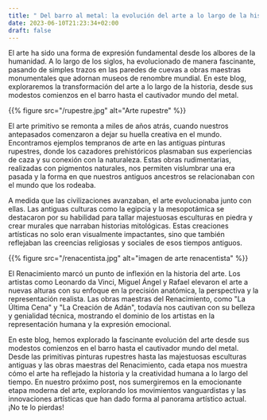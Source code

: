 ```yaml
---
title: " Del barro al metal: la evolución del arte a lo largo de la historia"
date: 2023-06-10T21:23:34+02:00
draft: false
---
```


El arte ha sido una forma de expresión fundamental desde los albores de la humanidad. A lo largo de los siglos, ha evolucionado de manera fascinante, pasando de simples trazos en las paredes de cuevas a obras maestras monumentales que adornan museos de renombre mundial. En este blog, exploraremos la transformación del arte a lo largo de la historia, desde sus modestos comienzos en el barro hasta el cautivador mundo del metal.


{{% figure src="/rupestre.jpg" alt="Arte rupestre" %}}


El arte primitivo se remonta a miles de años atrás, cuando nuestros antepasados comenzaron a dejar su huella creativa en el mundo. Encontramos ejemplos tempranos de arte en las antiguas pinturas rupestres, donde los cazadores prehistóricos plasmaban sus experiencias de caza y su conexión con la naturaleza. Estas obras rudimentarias, realizadas con pigmentos naturales, nos permiten vislumbrar una era pasada y la forma en que nuestros antiguos ancestros se relacionaban con el mundo que los rodeaba.

A medida que las civilizaciones avanzaban, el arte evolucionaba junto con ellas. Las antiguas culturas como la egipcia y la mesopotámica se destacaron por su habilidad para tallar majestuosas esculturas en piedra y crear murales que narraban historias mitológicas. Estas creaciones artísticas no solo eran visualmente impactantes, sino que también reflejaban las creencias religiosas y sociales de esos tiempos antiguos.

{{% figure src="/renacentista.jpg" alt="imagen de arte renacentista" %}}

El Renacimiento marcó un punto de inflexión en la historia del arte. Los artistas como Leonardo da Vinci, Miguel Ángel y Rafael elevaron el arte a nuevas alturas con su enfoque en la precisión anatómica, la perspectiva y la representación realista. Las obras maestras del Renacimiento, como "La Última Cena" y "La Creación de Adán", todavía nos cautivan con su belleza y genialidad técnica, mostrando el dominio de los artistas en la representación humana y la expresión emocional.

En este blog, hemos explorado la fascinante evolución del arte desde sus modestos comienzos en el barro hasta el cautivador mundo del metal. Desde las primitivas pinturas rupestres hasta las majestuosas esculturas antiguas y las obras maestras del Renacimiento, cada etapa nos muestra cómo el arte ha reflejado la historia y la creatividad humana a lo largo del tiempo. En nuestro próximo post, nos sumergiremos en la emocionante etapa moderna del arte, explorando los movimientos vanguardistas y las innovaciones artísticas que han dado forma al panorama artístico actual. ¡No te lo pierdas!